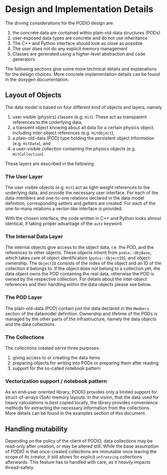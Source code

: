 # Design and Implementation Details

The driving considerations for the PODIO design are:

  1. the concrete data are contained within plain-old-data structures (PODs)
  1. user-exposed data types are concrete and do not use inheritance
  1. The C++ and Python interface should look as close as possible
  1. The user does not do any explicit memory management
  1. Classes are generated using a higher-level abstraction and code generators

The following sections give some more technical details and explanations for the design choices. 
More concrete implementation details can be found in the doxygen documentation.

## Layout of Objects
The data model is based on four different kind of objects and layers, namely

 1. user visible (physics) classes (e.g. `Hit`). These act as transparent references to the underlying data,
 2. a transient object knowing about all data for a certain physics object, including inter-object references (e.g. `HitObject`),
 3. a plain-old-data (POD) type holding the persistent object information (e.g. `HitData`), and
 4. a user-visible collection containing the physics objects (e.g. `HitCollection`).
 
These layers are described in the following.

### The User Layer

The user visible objects (e.g. `Hit`) act as light-weight references to the underlying data, and provide the necessary user interface. For each of the data-members and one-to-one relations declared in the data model definition, corresponding setters and getters are created. For each of the one-to-many relations a vector-like interface is provided.

With the chosen interface, the code written in C++ and Python looks almost identical, if taking proper advantage of the `auto` keyword.

### The Internal Data Layer

The internal objects give access to the object data, i.e. the POD, and the references to other objects.
These objects inherit from `podio::ObjBase`, which takes care of object identification (`podio::ObjectID`), and object-ownership. The `ObjectID` consists of the index of the object and an ID of the collection it belongs to. If the object does not belong to a collection yet, the data object owns the POD containing the real data, otherwise the POD is owned by the respective collection. For details about the inter-object references and their handling within the data objects please see below.

### The POD Layer
The plain-old-data (POD) contain just the data declared in the `Members` section of the datamodel definition. Ownership and lifetime of the PODs is managed by the other parts of the infrastructure, namely the data objects and the data collections.

### The Collections

The collections created serve three purposes:

  1. giving access to or creating the data items
  2. preparing objects for writing into PODs or preparing them after reading
  3. support for the so-called notebook pattern

### Vectorization support / notebook pattern

As an end-user oriented library, PODIO provides only a limited support for struct-of-arrays (SoA) memory layouts. In the vision, that the data used for heavy calculations is best copied locally, the library provides convenience methods for extracting the necessary information from the collections. More details can be found in the examples section of this document.

## Handling mutability

Depending on the policy of the client of PODIO, data collections may be read-only after creation, or may be altered still.
While the base assumption of PODIO is that once-created collections are immutable once leaving the scope of its creator, 
it still allows for explicit `unfreezing` collections afterwards. 
This feature has to handled with care, as it heavily impacts thread-safety.

 